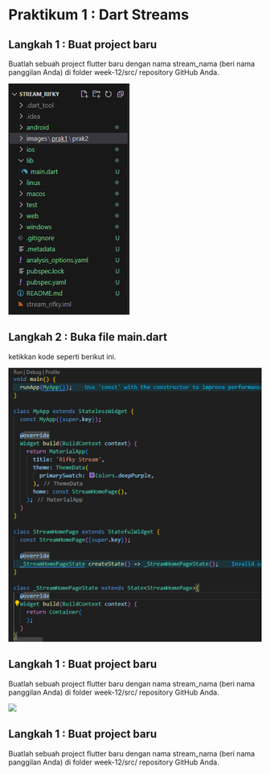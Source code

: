 # Praktikum 1 : Dart Streams
## Langkah 1 : Buat project baru
Buatlah sebuah project flutter baru dengan nama stream_nama (beri nama panggilan Anda) di folder week-12/src/ repository GitHub Anda.

<img src="images/prak1/1.png">

## Langkah 2 : Buka file main.dart
ketikkan kode seperti berikut ini.

<img src="images/prak1/2.png">

## Langkah 1 : Buat project baru
Buatlah sebuah project flutter baru dengan nama stream_nama (beri nama panggilan Anda) di folder week-12/src/ repository GitHub Anda.

<img src="images/prak1/3.png">

## Langkah 1 : Buat project baru
Buatlah sebuah project flutter baru dengan nama stream_nama (beri nama panggilan Anda) di folder week-12/src/ repository GitHub Anda.